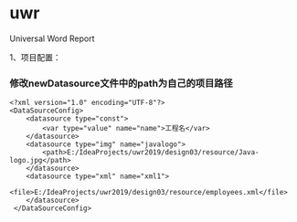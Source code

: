 # uwr
Universal Word Report

1、项目配置：
### 修改newDatasource文件中的path为自己的项目路径
```
<?xml version="1.0" encoding="UTF-8"?>
<DataSourceConfig>
    <datasource type="const">
        <var type="value" name="name">工程名</var>
    </datasource>
    <datasource type="img" name="javalogo">     
        <path>E:/IdeaProjects/uwr2019/design03/resource/Java-logo.jpg</path>
    </datasource>
    <datasource type="xml" name="xml1">    
        <file>E:/IdeaProjects/uwr2019/design03/resource/employees.xml</file>
    </datasource>
 </DataSourceConfig>
```
